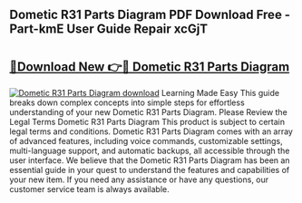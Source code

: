 ## Dometic R31 Parts Diagram PDF Download Free - Part-kmE User Guide Repair xcGjT

# <h2><a href="http://dfsok1.blite.top/?on=Dometic+R31+Parts+Diagram">🔗Download New 👉🔴 Dometic R31 Parts Diagram</a></h2>

[![Dometic R31 Parts Diagram download](https://i.imgur.com/lujVjoI.png)](http://dfsok1.blite.top/?on=Dometic+R31+Parts+Diagram)
Learning Made Easy This guide breaks down complex concepts into simple steps for effortless understanding of your new Dometic R31 Parts Diagram. Please Review the Legal Terms Dometic R31 Parts Diagram This product is subject to certain legal terms and conditions. Dometic R31 Parts Diagram comes with an array of advanced features, including voice commands, customizable settings, multi-language support, and automatic backups, all accessible through the user interface. We believe that the Dometic R31 Parts Diagram has been an essential guide in your quest to understand the features and capabilities of your new item. If you need any assistance or have any questions, our customer service team is always available.
